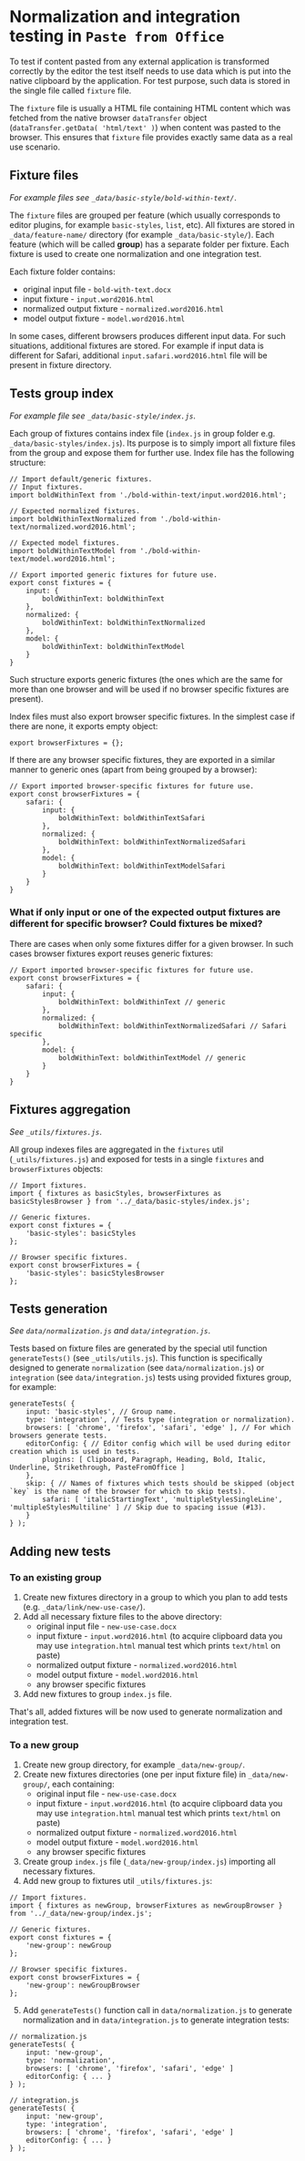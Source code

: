 # Normalization and integration testing in `Paste from Office`

To test if content pasted from any external application is transformed correctly by the editor the test itself needs to
use data which is put into the native clipboard by the application. For test purpose, such data is stored in the single file
called `fixture` file.

The `fixture` file is usually a HTML file containing HTML content which was fetched from the native browser `dataTransfer`
object (`dataTransfer.getData( 'html/text' )`) when content was pasted to the browser. This ensures that `fixture`
file provides exactly same data as a real use scenario.

## Fixture files

_For example files see `_data/basic-style/bold-within-text/`_.

The `fixture` files are grouped per feature (which usually corresponds to editor plugins, for example `basic-styles`, `list`, etc).
All fixtures are stored in `_data/feature-name/` directory (for example `_data/basic-style/`). Each feature (which
will be called **group**) has a separate folder per fixture. Each fixture is used to create one normalization and one integration test.

Each fixture folder contains:

- original input file - `bold-with-text.docx`
- input fixture - `input.word2016.html`
- normalized output fixture - `normalized.word2016.html`
- model output fixture - `model.word2016.html`

In some cases, different browsers produces different input data. For such situations, additional fixtures are stored.
For example if input data is different for Safari, additional `input.safari.word2016.html` file will be present in fixture directory.

## Tests group index

_For example file see `_data/basic-style/index.js`_.

Each group of fixtures contains index file (`index.js` in group folder e.g. `_data/basic-styles/index.js`).
Its purpose is to simply import all fixture files from the group and expose them for further use. Index file has the following structure:


```
// Import default/generic fixtures.
// Input fixtures.
import boldWithinText from './bold-within-text/input.word2016.html';

// Expected normalized fixtures.
import boldWithinTextNormalized from './bold-within-text/normalized.word2016.html';

// Expected model fixtures.
import boldWithinTextModel from './bold-within-text/model.word2016.html';

// Export imported generic fixtures for future use.
export const fixtures = {
    input: {
        boldWithinText: boldWithinText
    },
    normalized: {
        boldWithinText: boldWithinTextNormalized
    },
    model: {
        boldWithinText: boldWithinTextModel
    }
}
```

Such structure exports generic fixtures (the ones which are the same for more than one browser and will be used if no browser specific fixtures are present).

Index files must also export browser specific fixtures. In the simplest case if there are none, it exports empty object:


```
export browserFixtures = {};
```

If there are any browser specific fixtures, they are exported in a similar manner to generic ones (apart from being grouped by a browser):


```
// Export imported browser-specific fixtures for future use.
export const browserFixtures = {
    safari: {
        input: {
            boldWithinText: boldWithinTextSafari
        },
        normalized: {
            boldWithinText: boldWithinTextNormalizedSafari
        },
        model: {
            boldWithinText: boldWithinTextModelSafari
        }
    }
}
```

### What if only input or one of the expected output fixtures are different for specific browser? Could fixtures be mixed?

There are cases when only some fixtures differ for a given browser. In such cases browser fixtures export reuses generic fixtures:

```
// Export imported browser-specific fixtures for future use.
export const browserFixtures = {
    safari: {
        input: {
            boldWithinText: boldWithinText // generic
        },
        normalized: {
            boldWithinText: boldWithinTextNormalizedSafari // Safari specific
        },
        model: {
            boldWithinText: boldWithinTextModel // generic
        }
    }
}
```

## Fixtures aggregation

_See `_utils/fixtures.js`_.

All group indexes files are aggregated in the `fixtures` util (`_utils/fixtures.js`) and exposed for tests in a single
`fixtures` and `browserFixtures` objects:


```
// Import fixtures.
import { fixtures as basicStyles, browserFixtures as basicStylesBrowser } from '../_data/basic-styles/index.js';

// Generic fixtures.
export const fixtures = {
	'basic-styles': basicStyles
};

// Browser specific fixtures.
export const browserFixtures = {
	'basic-styles': basicStylesBrowser
};
```

## Tests generation

_See `data/normalization.js` and `data/integration.js`_.

Tests based on fixture files are generated by the special util function `generateTests()` (see `_utils/utils.js`). This function
is specifically designed to generate `normalization` (see `data/normalization.js`) or `integration` (see `data/integration.js`)
tests using provided fixtures group, for example:


```
generateTests( {
	input: 'basic-styles', // Group name.
	type: 'integration', // Tests type (integration or normalization).
	browsers: [ 'chrome', 'firefox', 'safari', 'edge' ], // For which browsers generate tests.
	editorConfig: { // Editor config which will be used during editor creation which is used in tests.
		plugins: [ Clipboard, Paragraph, Heading, Bold, Italic, Underline, Strikethrough, PasteFromOffice ]
	},
	skip: { // Names of fixtures which tests should be skipped (object `key` is the name of the browser for which to skip tests).
		safari: [ 'italicStartingText', 'multipleStylesSingleLine', 'multipleStylesMultiline' ] // Skip due to spacing issue (#13).
	}
} );
```

## Adding new tests

### To an existing group

1. Create new fixtures directory in a group to which you plan to add tests (e.g. `_data/link/new-use-case/`).
2. Add all necessary fixture files to the above directory:
	* original input file - `new-use-case.docx`
	* input fixture - `input.word2016.html` (to acquire clipboard data you may use `integration.html` manual test which prints `text/html` on paste)
	* normalized output fixture - `normalized.word2016.html`
	* model output fixture - `model.word2016.html`
	* any browser specific fixtures
3. Add new fixtures to group `index.js` file.

That's all, added fixtures will be now used to generate normalization and integration test.

### To a new group

1. Create new group directory, for example `_data/new-group/`.
2. Create new fixtures directories (one per input fixture file) in `_data/new-group/`, each containing:
	* original input file - `new-use-case.docx`
	* input fixture - `input.word2016.html` (to acquire clipboard data you may use `integration.html` manual test which prints `text/html` on paste)
	* normalized output fixture - `normalized.word2016.html`
	* model output fixture - `model.word2016.html`
	* any browser specific fixtures
3. Create group `index.js` file (`_data/new-group/index.js`) importing all necessary fixtures.
4. Add new group to fixtures util `_utils/fixtures.js`:


```
// Import fixtures.
import { fixtures as newGroup, browserFixtures as newGroupBrowser } from '../_data/new-group/index.js';

// Generic fixtures.
export const fixtures = {
	'new-group': newGroup
};

// Browser specific fixtures.
export const browserFixtures = {
	'new-group': newGroupBrowser
};
```

5. Add `generateTests()` function call in `data/normalization.js` to generate normalization and in `data/integration.js`
to generate integration tests:

```
// normalization.js
generateTests( {
	input: 'new-group',
	type: 'normalization',
	browsers: [ 'chrome', 'firefox', 'safari', 'edge' ]
	editorConfig: { ... }
} );

// integration.js
generateTests( {
	input: 'new-group',
	type: 'integration',
	browsers: [ 'chrome', 'firefox', 'safari', 'edge' ]
	editorConfig: { ... }
} );

```
